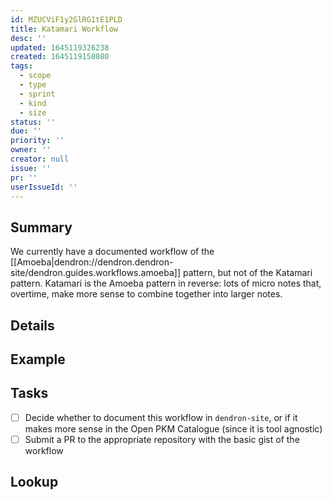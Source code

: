 ```yaml
---
id: MZUCViF1y2GlRG1tE1PLD
title: Katamari Workflow
desc: ''
updated: 1645119326238
created: 1645119158080
tags:
  - scope
  - type
  - sprint
  - kind
  - size
status: ''
due: ''
priority: ''
owner: ''
creator: null
issue: ''
pr: ''
userIssueId: ''
---
```


## Summary

We currently have a documented workflow of the [[Amoeba|dendron://dendron.dendron-site/dendron.guides.workflows.amoeba]] pattern, but not of the Katamari pattern. Katamari is the Amoeba pattern in reverse: lots of micro notes that, overtime, make more sense to combine together into larger notes.

## Details

## Example

## Tasks

- [ ] Decide whether to document this workflow in `dendron-site`, or if it makes more sense in the Open PKM Catalogue (since it is tool agnostic)
- [ ] Submit a PR to the appropriate repository with the basic gist of the workflow

## Lookup
